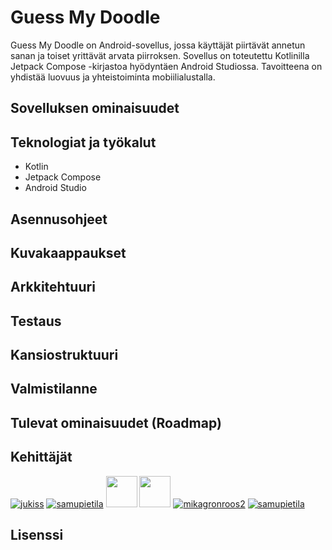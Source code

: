 # Guess My Doodle

Guess My Doodle on Android-sovellus, jossa käyttäjät piirtävät annetun sanan ja toiset yrittävät arvata piirroksen. Sovellus on toteutettu Kotlinilla Jetpack Compose -kirjastoa hyödyntäen Android Studiossa. Tavoitteena on yhdistää luovuus ja yhteistoiminta mobiilialustalla.

## Sovelluksen ominaisuudet

## Teknologiat ja työkalut

- Kotlin
- Jetpack Compose
- Android Studio

## Asennusohjeet

## Kuvakaappaukset

## Arkkitehtuuri

## Testaus

## Kansiostruktuuri

## Valmistilanne

## Tulevat ominaisuudet (Roadmap)

## Kehittäjät

[![jukiss](https://github.com/jukkiss.png)](https://github.com/jukkiss)
[![samupietila](https://github.com/samupietila.png)](https://github.com/samupietila)
<img src="https://github.com/jukkiss.png" width="50" height="50">
<img src="https://github.com/samupietila.png" width="50" height="50">
[![mikagronroos2](https://github.com/mikagronroos2.png)](https://github.com/mikagronroos2)
[![samupietila](https://github.com/annikannisto.png)](https://github.com/annikannisto)
## Lisenssi



